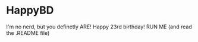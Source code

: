 # HappyBD
I'm no nerd, but you definetly ARE! Happy 23rd birthday!     RUN ME (and read the .README file)
